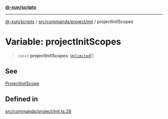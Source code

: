 [**@-xun/scripts**](../../../../../README.md)

***

[@-xun/scripts](../../../../../README.md) / [src/commands/project/init](../README.md) / projectInitScopes

# Variable: projectInitScopes

> `const` **projectInitScopes**: [`Unlimited`](../../../../configure/enumerations/UnlimitedGlobalScope.md#unlimited)[]

## See

[ProjectInitScope](../../../../configure/enumerations/UnlimitedGlobalScope.md)

## Defined in

[src/commands/project/init.ts:28](https://github.com/Xunnamius/xscripts/blob/3a8e3952522a9aa3e84a1990f6fcb2207da32534/src/commands/project/init.ts#L28)
